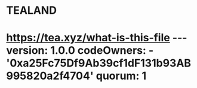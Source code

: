 # TEALAND
# https://tea.xyz/what-is-this-file --- version: 1.0.0 codeOwners:   - '0xa25Fc75Df9Ab39cf1dF131b93AB995820a2f4704' quorum: 1
